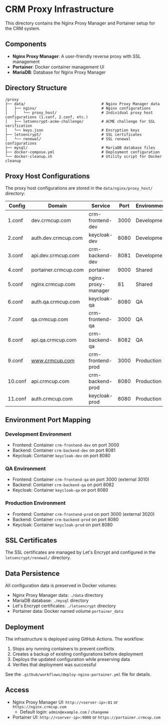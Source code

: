 # CRM Proxy Infrastructure

This directory contains the Nginx Proxy Manager and Portainer setup for the CRM system.

## Components

- **Nginx Proxy Manager**: A user-friendly reverse proxy with SSL management
- **Portainer**: Docker container management UI
- **MariaDB**: Database for Nginx Proxy Manager

## Directory Structure

```
/proxy
├── data/                                  # Nginx Proxy Manager data
│   ├── nginx/                             # Nginx configurations
│   │   └── proxy_host/                    # Individual proxy host configurations (1.conf, 2.conf, etc.)
│   ├── letsencrypt-acme-challenge/        # ACME challenge for SSL verification
│   └── keys.json                          # Encryption keys
├── letsencrypt/                           # SSL certificates
│   └── renewal/                           # SSL renewal configurations
├── mysql/                                 # MariaDB database files
├── docker-compose.yml                     # Deployment configuration
└── docker-cleanup.sh                      # Utility script for Docker cleanup
```

## Proxy Host Configurations

The proxy host configurations are stored in the `data/nginx/proxy_host/` directory:

| Config   | Domain                | Service            | Port | Environment |
|----------|----------------------|-------------------|------|-------------|
| 1.conf   | dev.crmcup.com       | crm-frontend-dev  | 3000 | Development |
| 2.conf   | auth.dev.crmcup.com  | keycloak-dev      | 8080 | Development |
| 3.conf   | api.dev.crmcup.com   | crm-backend-dev   | 8081 | Development |
| 4.conf   | portainer.crmcup.com | portainer         | 9000 | Shared      |
| 5.conf   | nginx.crmcup.com     | nginx-proxy-manager| 81   | Shared      |
| 6.conf   | auth.qa.crmcup.com   | keycloak-qa       | 8080 | QA          |
| 7.conf   | qa.crmcup.com        | crm-frontend-qa   | 3000 | QA          |
| 8.conf   | api.qa.crmcup.com    | crm-backend-qa    | 8082 | QA          |
| 9.conf   | www.crmcup.com       | crm-frontend-prod | 3000 | Production  |
| 10.conf  | api.crmcup.com       | crm-backend-prod  | 8080 | Production  |
| 11.conf  | auth.crmcup.com      | keycloak-prod     | 8080 | Production  |

## Environment Port Mapping

### Development Environment
- Frontend: Container `crm-frontend-dev` on port 3000
- Backend: Container `crm-backend-dev` on port 8081
- Keycloak: Container `keycloak-dev` on port 8080

### QA Environment
- Frontend: Container `crm-frontend-qa` on port 3000 (external 3010)
- Backend: Container `crm-backend-qa` on port 8082
- Keycloak: Container `keycloak-qa` on port 8080

### Production Environment
- Frontend: Container `crm-frontend-prod` on port 3000 (external 3020)
- Backend: Container `crm-backend-prod` on port 8080
- Keycloak: Container `keycloak-prod` on port 8080

## SSL Certificates

The SSL certificates are managed by Let's Encrypt and configured in the `letsencrypt/renewal/` directory.

## Data Persistence

All configuration data is preserved in Docker volumes:

- Nginx Proxy Manager data: `./data` directory
- MariaDB database: `./mysql` directory
- Let's Encrypt certificates: `./letsencrypt` directory
- Portainer data: Docker named volume `portainer_data`

## Deployment

The infrastructure is deployed using GitHub Actions. The workflow:

1. Stops any running containers to prevent conflicts
2. Creates a backup of existing configurations before deployment
3. Deploys the updated configuration while preserving data
4. Verifies that deployment was successful

See the `.github/workflows/deploy-nginx-portainer.yml` file for details.

## Access 

- Nginx Proxy Manager UI: `http://<server-ip>:81` or `https://nginx.crmcup.com`
  - Default login: `admin@example.com` / `changeme`
- Portainer UI: `http://<server-ip>:9000` or `https://portainer.crmcup.com`
